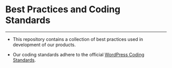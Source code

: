 # Best Practices and Coding Standards

---

- This repository contains a collection of best practices used in development of our products.

- Our coding standards adhere to the official [WordPress Coding Standards](https://github.com/WordPress-Coding-Standards/WordPress-Coding-Standards).
